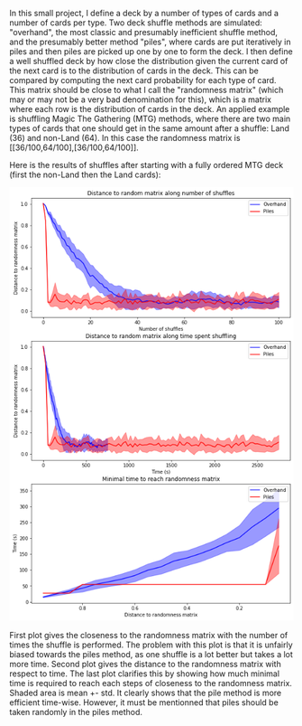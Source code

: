 In this small project, I define a deck by a number of types of cards and a number of cards per type.
Two deck shuffle methods are simulated: "overhand", the most classic and presumably inefficient shuffle method, and the presumably better method "piles", where cards are put iteratively in piles and then piles are picked up one by one to form the deck. I then define a well shuffled deck by how close the distribution given the current card of the next card is to the distribution of cards in the deck. This can be compared by computing the next card probability for each type of card. This matrix should be close to what I call the "randomness matrix" (which may or may not be a very bad denomination for this), which is a matrix where each row is the distribution of cards in the deck.
An applied example is shuffling Magic The Gathering (MTG) methods, where there are two main types of cards that one should get in the same amount after a shuffle: Land (36) and non-Land (64). In this case the randomness matrix is [[36/100,64/100],[36/100,64/100]].

Here is the results of shuffles after starting with a fully ordered MTG deck (first the non-Land then the Land cards):

![Results](https://github.com/GiM6114/DeckShuffle/blob/main/img/fully_sorted_deck_mtg.png?raw=true)

First plot gives the closeness to the randomness matrix with the number of times the shuffle is performed. The problem with this plot is that it is unfairly biased towards the piles method, as one shuffle is a lot better but takes a lot more time. Second plot gives the distance to the randomness matrix with respect to time. The last plot clarifies this by showing how much minimal time is required to reach each steps of closeness to the randomness matrix. Shaded area is mean +- std.
It clearly shows that the pile method is more efficient time-wise.
However, it must be mentionned that piles should be taken randomly in the piles method.
